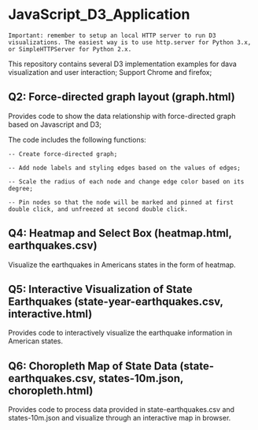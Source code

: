 # JavaScript_D3_Application

`Important: remember to setup an local HTTP server to run D3 visualizations. The easiest way is to use http.server for Python 3.x, or SimpleHTTPServer for Python 2.x.`


This repository contains several D3 implementation examples for dava visualization and user interaction;
Support Chrome and firefox;

## Q2: Force-directed graph layout (graph.html)

  Provides code to show the data relationship with force-directed graph based on Javascript and D3;

  The code includes the following functions:

    -- Create force-directed graph;

    -- Add node labels and styling edges based on the values of edges;

    -- Scale the radius of each node and change edge color based on its degree;

    -- Pin nodes so that the node will be marked and pinned at first double click, and unfreezed at second double click.


## Q4: Heatmap and Select Box (heatmap.html, earthquakes.csv)

Visualize the earthquakes in Americans states in the form of heatmap.


## Q5: Interactive Visualization of State Earthquakes (state-year-earthquakes.csv, interactive.html)

  Provides code to interactively visualize the earthquake information in American states.

## Q6: Choropleth Map of State Data (state-earthquakes.csv, states-10m.json, choropleth.html)

  Provides code to process data provided in state-earthquakes.csv and states-10m.json and visualize through an interactive map    in browser.

